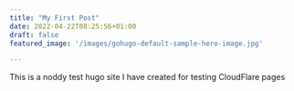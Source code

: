 ```yaml
---
title: "My First Post"
date: 2022-04-22T08:25:56+01:00
draft: false
featured_image: '/images/gohugo-default-sample-hero-image.jpg'

---
```

This is a noddy test hugo site I have created for testing CloudFlare pages
